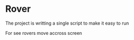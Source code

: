# Rover

The project is writting a single script to make it easy to run 

For see rovers move accross screen
